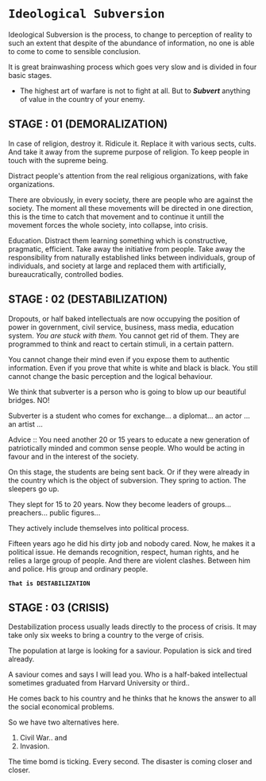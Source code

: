 # **`Ideological Subversion`**

Ideological Subversion is the process, to change to perception of reality to such an extent that despite of the abundance of information, no one is able to come to come to sensible conclusion.

It is great brainwashing process which goes very slow and is divided in four basic stages.

- The highest art of warfare is not to fight at all. But to **_Subvert_** anything of value in the country of your enemy.

## **STAGE : 01 (DEMORALIZATION)**

In case of religion, destroy it. Ridicule it. Replace it with various sects, cults. And take it away from the supreme purpose of religion. To keep people in touch with the supreme being.

Distract people's attention from the real religious organizations, with fake organizations.

There are obviously, in every society, there are people who are against the society. The moment all these movements will be directed in one direction, this is the time to catch that movement and to continue it untill the movement forces the whole society, into collapse, into crisis.

Education.
Distract them learning something which is constructive, pragmatic, efficient. Take away the initiative from people. Take away the responsibility from naturally established links between individuals, group of individuals, and society at large and replaced them with artificially, bureaucratically, controlled bodies.

## **STAGE : 02 (DESTABILIZATION)**

Dropouts, or half baked intellectuals are now occupying the position of power in government, civil service, business, mass media, education system. _You are stuck with them._ You cannot get rid of them. They are programmed to think and react to certain stimuli, in a certain pattern.

You cannot change their mind even if you expose them to authentic information. Even if you prove that white is white and black is black. You still cannot change the basic perception and the logical behaviour.

We think that subverter is a person who is going to blow up our beautiful bridges. NO!

Subverter is a student who comes for exchange...
a diplomat...
an actor ...
an artist ...

Advice :: You need another 20 or 15 years to educate a new generation of patriotically minded and common sense people. Who would be acting in favour and in the interest of the society.

On this stage, the students are being sent back. Or if they were already in the country which is the object of subversion. They spring to action. The sleepers go up.

They slept for 15 to 20 years. Now they become leaders of groups...
preachers...
public figures...

They actively include themselves into political process.

Fifteen years ago he did his dirty job and nobody cared. Now, he makes it a political issue. He demands recognition, respect, human rights, and he relies a large group of people. And there are violent clashes. Between him and police. His group and ordinary people.

**`That is DESTABILIZATION`**

## **STAGE : 03 (CRISIS)**

Destabilization process usually leads directly to the process of crisis. It may take only six weeks to bring a country to the verge of crisis.

The population at large is looking for a saviour. Population is sick and tired already.

A saviour comes and says I will lead you. Who is a half-baked intellectual sometimes graduated from Harvard University or third..

He comes back to his country and he thinks that he knows the answer to all the social economical problems.

So we have two alternatives here.

1. Civil War..
   and
2. Invasion.

The time bomd is ticking. Every second. The disaster is coming closer and closer.
